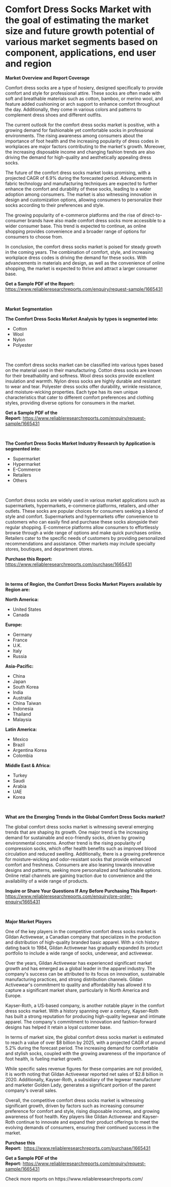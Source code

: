 <p><h1>Comfort Dress Socks Market with the goal of estimating the market size and future growth potential of various market segments based on component, applications, end user and region</h1></p><p><strong>Market Overview and Report Coverage</strong></p>
<p><p>Comfort dress socks are a type of hosiery, designed specifically to provide comfort and style for professional attire. These socks are often made with soft and breathable materials such as cotton, bamboo, or merino wool, and feature added cushioning or arch support to enhance comfort throughout the day. Additionally, they come in various colors and patterns to complement dress shoes and different outfits.</p><p>The current outlook for the comfort dress socks market is positive, with a growing demand for fashionable yet comfortable socks in professional environments. The rising awareness among consumers about the importance of foot health and the increasing popularity of dress codes in workplaces are major factors contributing to the market's growth. Moreover, the increasing disposable income and changing fashion trends are also driving the demand for high-quality and aesthetically appealing dress socks.</p><p>The future of the comfort dress socks market looks promising, with a projected CAGR of 6.9% during the forecasted period. Advancements in fabric technology and manufacturing techniques are expected to further enhance the comfort and durability of these socks, leading to a wider adoption among consumers. The market is also witnessing innovation in design and customization options, allowing consumers to personalize their socks according to their preferences and style.</p><p>The growing popularity of e-commerce platforms and the rise of direct-to-consumer brands have also made comfort dress socks more accessible to a wider consumer base. This trend is expected to continue, as online shopping provides convenience and a broader range of options for consumers to choose from.</p><p>In conclusion, the comfort dress socks market is poised for steady growth in the coming years. The combination of comfort, style, and increasing workplace dress codes is driving the demand for these socks. With advancements in materials and design, as well as the convenience of online shopping, the market is expected to thrive and attract a larger consumer base.</p></p>
<p><strong>Get a Sample PDF of the Report:</strong> <a href="https://www.reliableresearchreports.com/enquiry/request-sample/1665431">https://www.reliableresearchreports.com/enquiry/request-sample/1665431</a></p>
<p>&nbsp;</p>
<p><strong>Market Segmentation</strong></p>
<p><strong>The Comfort Dress Socks Market Analysis by types is segmented into:</strong></p>
<p><ul><li>Cotton</li><li>Wool</li><li>Nylon</li><li>Polyester</li></ul></p>
<p>&nbsp;</p>
<p><p>The comfort dress socks market can be classified into various types based on the material used in their manufacturing. Cotton dress socks are known for their breathability and softness. Wool dress socks provide excellent insulation and warmth. Nylon dress socks are highly durable and resistant to wear and tear. Polyester dress socks offer durability, wrinkle resistance, and moisture-wicking properties. Each type has its own unique characteristics that cater to different comfort preferences and clothing styles, providing diverse options for consumers in the market.</p></p>
<p><strong>Get a Sample PDF of the Report:</strong>&nbsp;<a href="https://www.reliableresearchreports.com/enquiry/request-sample/1665431">https://www.reliableresearchreports.com/enquiry/request-sample/1665431</a></p>
<p>&nbsp;</p>
<p><strong>The Comfort Dress Socks Market Industry Research by Application is segmented into:</strong></p>
<p><ul><li>Supermarket</li><li>Hypermarket</li><li>E-Commerce</li><li>Retailers</li><li>Others</li></ul></p>
<p>&nbsp;</p>
<p><p>Comfort dress socks are widely used in various market applications such as supermarkets, hypermarkets, e-commerce platforms, retailers, and other outlets. These socks are popular choices for consumers seeking a blend of style and comfort. Supermarkets and hypermarkets offer convenience to customers who can easily find and purchase these socks alongside their regular shopping. E-commerce platforms allow consumers to effortlessly browse through a wide range of options and make quick purchases online. Retailers cater to the specific needs of customers by providing personalized recommendations and assistance. Other markets may include specialty stores, boutiques, and department stores.</p></p>
<p><strong>Purchase this Report:</strong>&nbsp; <a href="https://www.reliableresearchreports.com/purchase/1665431">https://www.reliableresearchreports.com/purchase/1665431</a></p>
<p>&nbsp;</p>
<p><strong>In terms of Region, the Comfort Dress Socks Market Players available by Region are:</strong></p>
<p>
    <p> <strong> North America: </strong>
        <ul>
            <li>United States</li>
            <li>Canada</li>
        </ul>
        </p> 
    <p> <strong> Europe: </strong>
        <ul>
            <li>Germany</li>
            <li>France</li>
            <li>U.K.</li>
            <li>Italy</li>
            <li>Russia</li>
        </ul>
        </p> 
    <p> <strong> Asia-Pacific: </strong>
        <ul>
            <li>China</li>
            <li>Japan</li>
            <li>South Korea</li>
            <li>India</li>
            <li>Australia</li>
            <li>China Taiwan</li>
            <li>Indonesia</li>
            <li>Thailand</li>
            <li>Malaysia</li>
        </ul>
        </p> 
    <p> <strong> Latin America: </strong>
        <ul>
            <li>Mexico</li>
            <li>Brazil</li>
            <li>Argentina Korea</li>
            <li>Colombia</li>
        </ul>
        </p> 
    <p> <strong> Middle East & Africa: </strong>
        <ul>
            <li>Turkey</li>
            <li>Saudi</li>
            <li>Arabia</li>
            <li>UAE</li>
            <li>Korea</li>
        </ul>
    </p>
    </p>
<p>&nbsp;</p>
<p><strong>What are the Emerging Trends in the Global Comfort Dress Socks market?</strong></p>
<p><p>The global comfort dress socks market is witnessing several emerging trends that are shaping its growth. One major trend is the increasing demand for sustainable and eco-friendly socks, driven by growing environmental concerns. Another trend is the rising popularity of compression socks, which offer health benefits such as improved blood circulation and reduced swelling. Additionally, there is a growing preference for moisture-wicking and odor-resistant socks that provide enhanced comfort and freshness. Consumers are also leaning towards innovative designs and patterns, seeking more personalized and fashionable options. Online retail channels are gaining traction due to convenience and the availability of a wide range of products.</p></p>
<p><strong>Inquire or Share Your Questions If Any Before Purchasing This Report</strong>- <a href="https://www.reliableresearchreports.com/enquiry/pre-order-enquiry/1665431">https://www.reliableresearchreports.com/enquiry/pre-order-enquiry/1665431</a></p>
<p>&nbsp;</p>
<p><strong>Major Market Players</strong></p>
<p><p>One of the key players in the competitive comfort dress socks market is Gildan Activewear, a Canadian company that specializes in the production and distribution of high-quality branded basic apparel. With a rich history dating back to 1984, Gildan Activewear has gradually expanded its product portfolio to include a wide range of socks, underwear, and activewear.</p><p>Over the years, Gildan Activewear has experienced significant market growth and has emerged as a global leader in the apparel industry. The company's success can be attributed to its focus on innovation, sustainable manufacturing practices, and strong distribution channels. Gildan Activewear's commitment to quality and affordability has allowed it to capture a significant market share, particularly in North America and Europe.</p><p>Kayser-Roth, a US-based company, is another notable player in the comfort dress socks market. With a history spanning over a century, Kayser-Roth has built a strong reputation for producing high-quality legwear and intimate apparel. The company's commitment to innovation and fashion-forward designs has helped it retain a loyal customer base.</p><p>In terms of market size, the global comfort dress socks market is estimated to reach a value of over $8 billion by 2025, with a projected CAGR of around 5.2% during the forecast period. The increasing demand for comfortable and stylish socks, coupled with the growing awareness of the importance of foot health, is fueling market growth.</p><p>While specific sales revenue figures for these companies are not provided, it is worth noting that Gildan Activewear reported net sales of $2.8 billion in 2020. Additionally, Kayser-Roth, a subsidiary of the legwear manufacturer and marketer Golden Lady, generates a significant portion of the parent company's overall sales.</p><p>Overall, the competitive comfort dress socks market is witnessing significant growth, driven by factors such as increasing consumer preference for comfort and style, rising disposable incomes, and growing awareness of foot health. Key players like Gildan Activewear and Kayser-Roth continue to innovate and expand their product offerings to meet the evolving demands of consumers, ensuring their continued success in the market.</p></p>
<p><strong>Purchase this Report:</strong>&nbsp;&nbsp;<a href="https://www.reliableresearchreports.com/purchase/1665431">https://www.reliableresearchreports.com/purchase/1665431</a></p>
<p></p>
<p><strong>Get a Sample PDF of the Report:</strong>&nbsp;<a href="https://www.reliableresearchreports.com/enquiry/request-sample/1665431">https://www.reliableresearchreports.com/enquiry/request-sample/1665431</a></p>
<p>Check more reports on https://www.reliableresearchreports.com/</p>